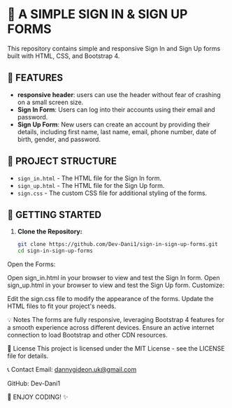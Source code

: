 # 🔐  A SIMPLE SIGN IN & SIGN UP FORMS

This repository contains simple and responsive Sign In and Sign Up forms built with HTML, CSS, and Bootstrap 4.

## 🌟 FEATURES

- **responsive header**: users can use the header without fear of crashing on a small screen size.
- **Sign In Form**: Users can log into their accounts using their email and password.
- **Sign Up Form**: New users can create an account by providing their details, including first name, last name, email, phone number, date of birth, gender, and password.

## 📂 PROJECT STRUCTURE

- `sign_in.html` - The HTML file for the Sign In form.
- `sign_up.html` - The HTML file for the Sign Up form.
- `sign.css` - The custom CSS file for additional styling of the forms.

## 🚀 GETTING STARTED

1. **Clone the Repository:**
   ```bash
   git clone https://github.com/Dev-Dani1/sign-in-sign-up-forms.git
   cd sign-in-sign-up-forms
Open the Forms:

Open sign_in.html in your browser to view and test the Sign In form.
Open sign_up.html in your browser to view and test the Sign Up form.
Customize:

Edit the sign.css file to modify the appearance of the forms.
Update the HTML files to fit your project's needs.

💡 Notes
The forms are fully responsive, leveraging Bootstrap 4 features for a smooth experience across different devices.
Ensure an active internet connection to load Bootstrap and other CDN resources.

📄 License
This project is licensed under the MIT License - see the LICENSE file for details.

📞 Contact
Email: dannygideon.uk@gmail.com

GitHub: Dev-Dani1



🎉 ENJOY CODING! ✨
